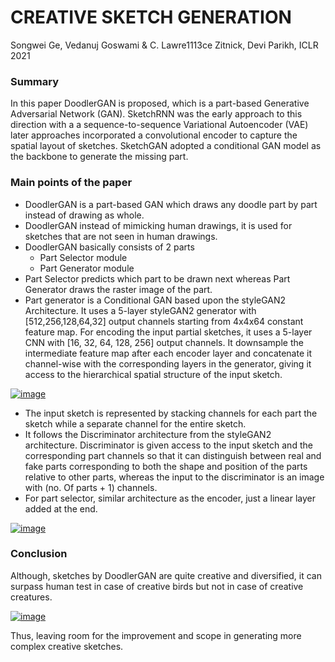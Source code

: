 # CREATIVE SKETCH GENERATION
Songwei Ge, Vedanuj Goswami & C. Lawre1113ce Zitnick, Devi Parikh, ICLR 2021
### Summary
In this paper DoodlerGAN is proposed, which is a part-based Generative Adversarial Network (GAN). SketchRNN was the early approach to this direction with a a sequence-to-sequence Variational Autoencoder (VAE) later approaches incorporated a convolutional encoder to capture the spatial layout of sketches.  SketchGAN adopted a conditional GAN model as the backbone to generate the missing part. 
### Main points of the paper
- DoodlerGAN is a part-based GAN which draws any doodle part by part instead of drawing as whole. 
- DoodlerGAN instead of mimicking human drawings, it is used for sketches that are not seen in human drawings.
- DoodlerGAN basically consists of 2 parts
    - Part Selector module 
    - Part Generator module 
- Part Selector predicts which part to be drawn next whereas Part Generator draws the raster image of the part. 
- Part generator is a Conditional GAN based upon the styleGAN2 Architecture. It uses a 5-layer styleGAN2 generator with [512,256,128,64,32] output channels starting from 4x4x64 constant feature map. For encoding the input partial sketches, it uses a 5-layer CNN with [16, 32, 64, 128, 256] output channels. It downsample the intermediate feature map after each encoder layer and concatenate it channel-wise with the corresponding layers in the generator, giving it access to the hierarchical spatial structure of the input sketch. 

[![image](https://user-images.githubusercontent.com/76916164/127908303-f2b3def9-6397-4a5b-b70f-dc8af145f6c3.png)](https://github.com/Sandstorm831/papers_we_read/blob/master/images/DoodlerGAN%20architecture.png)



- The input sketch is represented by stacking channels for each part the sketch while a separate channel for the entire sketch. 
- It follows the Discriminator architecture from the styleGAN2 architecture. Discriminator is given access to the input sketch and the corresponding part channels so that it can distinguish between real and fake parts corresponding to both the shape and position of the parts relative to other parts, whereas the input to the discriminator is an image with (no. Of parts + 1) channels. 
- For part selector, similar architecture as the encoder, just a linear layer added at the end. 

[![image](https://user-images.githubusercontent.com/76916164/127901684-109844f1-3f08-460e-8169-e21faa89bd00.png)](https://github.com/Sandstorm831/papers_we_read/blob/master/images/Output%20images.png)

### Conclusion
Although, sketches by DoodlerGAN are quite creative and diversified, it can surpass human test in case of creative birds but not in case of creative creatures. 

[![image](https://user-images.githubusercontent.com/76916164/127901759-187eeafb-0626-47e1-adda-42dfe79cb0c2.png)](https://github.com/Sandstorm831/papers_we_read/blob/master/images/Conclusion.png)

Thus, leaving room for the improvement and scope in generating more complex creative sketches. 

